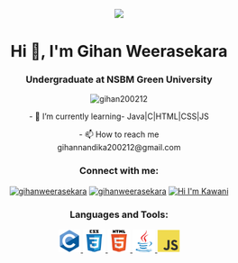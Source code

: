 <p align="center" ><img  src = "https://github.com/7oSkaaa/7oSkaaa/blob/main/Images/about_me.gif?raw=true" width = 100px></p>
<h1 align="center">Hi 👋, I'm Gihan Weerasekara</h1>
<h3 align="center">Undergraduate at NSBM Green University</h3>

<p align="center"> <img src="https://komarev.com/ghpvc/?username=gihan200212&label=Profile%20views&color=0e75b6&style=flat" alt="gihan200212" /> </p>

<p align="center">- 🌱 I’m currently learning- Java|C|HTML|CSS|JS</p>

<p align="center">- 📫 How to reach me<br> gihannandika200212@gmail.com</p>

<h3 align="center">Connect with me:</h3>
<p align="center">
<a href="https://linkedin.com/in/gihanweerasekara" target="blank"><img align="center" src="https://raw.githubusercontent.com/rahuldkjain/github-profile-readme-generator/master/src/images/icons/Social/linked-in-alt.svg" alt="gihanweerasekara" height="30" width="40" /></a>
<a href="https://fb.com/gihanweerasekara" target="blank"><img align="center" src="https://raw.githubusercontent.com/rahuldkjain/github-profile-readme-generator/master/src/images/icons/Social/facebook.svg" alt="gihanweerasekara" height="30" width="40" /></a>
<a href="https://discord.gg/Hi I'm Kawani" target="blank"><img align="center" src="https://raw.githubusercontent.com/rahuldkjain/github-profile-readme-generator/master/src/images/icons/Social/discord.svg" alt="Hi I'm Kawani" height="30" width="40" /></a>
</p>

<h3 align="center">Languages and Tools:</h3>
<p align="Center"> <a href="https://www.cprogramming.com/" target="_blank" rel="noreferrer"> <img src="https://raw.githubusercontent.com/devicons/devicon/master/icons/c/c-original.svg" alt="c" width="40" height="40"/> </a> <a href="https://www.w3schools.com/css/" target="_blank" rel="noreferrer"> <img src="https://raw.githubusercontent.com/devicons/devicon/master/icons/css3/css3-original-wordmark.svg" alt="css3" width="40" height="40"/> </a> <a href="https://www.w3.org/html/" target="_blank" rel="noreferrer"> <img src="https://raw.githubusercontent.com/devicons/devicon/master/icons/html5/html5-original-wordmark.svg" alt="html5" width="40" height="40"/> </a> <a href="https://www.java.com" target="_blank" rel="noreferrer"> <img src="https://raw.githubusercontent.com/devicons/devicon/master/icons/java/java-original.svg" alt="java" width="40" height="40"/> </a> <a href="https://developer.mozilla.org/en-US/docs/Web/JavaScript" target="_blank" rel="noreferrer"> <img src="https://raw.githubusercontent.com/devicons/devicon/master/icons/javascript/javascript-original.svg" alt="javascript" width="40" height="40"/> </a> </p>

